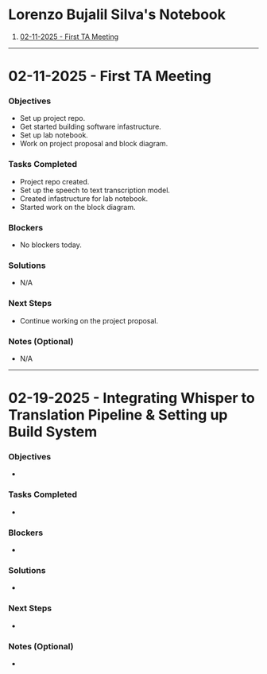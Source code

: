 # Lorenzo Bujalil Silva's Notebook
1. [02-11-2025 - First TA Meeting](#02-11-2025---first-ta-meeting)

---
# 02-11-2025 - First TA Meeting

### Objectives
- Set up project repo.
- Get started building software infastructure.
- Set up lab notebook.
- Work on project proposal and block diagram.

### Tasks Completed
- Project repo created.
- Set up the speech to text transcription model.
- Created infastructure for lab notebook.
- Started work on the block diagram.

### Blockers
- No blockers today.

### Solutions
- N/A

### Next Steps
- Continue working on the project proposal.

### Notes (Optional)
- N/A

---

# 02-19-2025 - Integrating Whisper to Translation Pipeline & Setting up Build System

### Objectives
- 


### Tasks Completed
- 

### Blockers
- 

### Solutions
- 

### Next Steps
- 

### Notes (Optional)
- 

